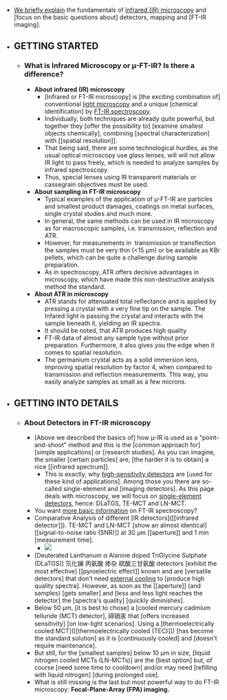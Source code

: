 - [We briefly explain](https://www.bruker.com/en/products-and-solutions/infrared-and-raman/ft-ir-microscopes/what-is-ft-ir-microscopy.html) the fundamentals of [infrared (IR) microscopy](((mOqr7WGPC))) and [focus on the basic questions about] detectors, mapping and [FT-IR imaging].
- ## GETTING STARTED
    - ### What is Infrared Microscopy or µ-FT-IR? Is there a difference?
        - **About infrared (IR) microscopy**
            - [Infrared or FT-IR microscopy] is [the exciting combination of] conventional [light microscopy](((solSAYLoO))) and a unique [chemical identification] by [FT-IR spectroscopy](((bvYzKKB0i))).
            - Individually, both techniques are already quite powerful, but together they [offer the possibility to] [examine smallest objects chemically], combining [spectral characterization] with [[spatial resolution]].
            - That being said, there are some technological hurdles, as the usual optical microscopy use glass lenses, will will not allow IR light to pass freely, which is needed to analyze samples by infrared spectroscopy.
            - Thus, special lenses using IR transparent materials or cassegrain objectives must be used.
        - **About sampling in FT-IR microscopy**
            - Typical examples of the application of µ-FT-IR are particles and smallest product damages, coatings on metal surfaces, single crystal studies and much more.
            - In general, the same methods can be used in IR microscopy as for macroscopic samples, i.e. transmission, reflection and ATR.
            - However, for measurements in  transmission or transflection the samples must be very thin (<15 µm) or be available as KBr pellets, which can be quite a challenge during sample preparation.
            - As in spectroscopy, ATR offers decisive advantages in microscopy, which have made this non-destructive analysis method the standard.
        - **About ATR in microscopy**
            - ATR stands for attenuated total reflectance and is applied by pressing a crystal with a very fine tip on the sample. The Infared light is passing the crystal and interacts with the sample beneath it, yielding an IR spectra.
            - It should be noted, that ATR produces high quality
            - FT-IR data of almost any sample type without prior preparation. Furthermore, it also gives you the edge when it comes to spatial resolution.
            - The germanium crystal acts as a solid immersion lens, improving spatial resolution by factor 4, when compared to transmission and reflection measurements. This way, you easily analyze samples as small as a few microns.
- ## GETTING INTO DETAILS
    - ### About Detectors in FT-IR microscopy
        - [Above we described the basics of] how µ-IR is used as a "point-and-shoot" method and this is the [common approach for] [simple applications] or [research studies]. As you can imagine, the smaller [certain particles] are, [the harder it is to obtain] a nice [[infrared spectrum]].
            - This is exactly, why [high-sensitivity detectors](((wEJ6032PL))) are [used for these kind of applications]. Among those you there are so-called single-element and [imaging detectors]. As this page deals with microscopy, we will focus on [single-element detectors](((ksDtfjXch))), hence: DLaTGS, TE-MCT and LN-MCT.
        - You want [more basic information](https://www.bruker.com/en/products-and-solutions/infrared-and-raman/ft-nir-spectrometers/what-is-ft-nir-spectroscopy.html) on FT-IR spectroscopy?
        - Comparative Analysis of different [IR detectors]([[infrared detector]]). TE-MCT and LN-MCT [show an almost identical] [[signal-to-noise ratio (SNR)]] at 30 µm [[aperture]] and 1 min [measurement time].
            - ![](https://www.bruker.com/en/products-and-solutions/infrared-and-raman/ft-ir-microscopes/what-is-ft-ir-microscopy/_jcr_content/root/sections/section/sectionpar/textimage_copy_copy/image.coreimg.82.1920.png/1600697685238/ftir-microscopy-basics-detector-comparison-mct-dtgs-temct.png)
        - [Deuterated Lanthanum α Alanine doped TriGlycine Sulphate (DLaTGS)] 氘化镧 丙氨酸 掺杂 硫酸三甘氨酸 detectors [exhibit the most effective] [[pyroelectric effect]] known and are [versatile detectors] that don't need [external cooling](((yDtYTzWID))) to [produce high quality spectra]. However, as soon as the [[aperture]] (and samples) [gets smaller] and [less and less light reaches the detector] the [spectra's quality] [quickly diminishes].
        - Below 50 µm, [it is best to chose] a [cooled mercury cadmium telluride (MCT) detector], 碲镉汞 that [offers increased sensitivity] [on low-light scenarios]. Using a [thermoelectrically cooled MCT]([[thermoelectrically cooled (TEC)]]) [has become the standard solution] as it is [continuously cooled] and [doesn't require maintenance].
        - But still, for the [smallest samples] below 10 µm in size, [liquid nitrogen cooled MCTs (LN-MCTs)] are the [best option] but, of course [need some time to cooldown] and/or may need [refilling with liquid nitrogen] [during prolonged use]. 
        - What is still missing is the last but most powerful way to do FT-IR microscopy:
**Focal-Plane-Array (FPA) imaging.**

